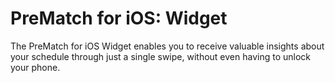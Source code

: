 # PreMatch for iOS: Widget

The PreMatch for iOS Widget enables you to receive valuable insights about
your schedule through just a single swipe, without even having to unlock your phone.